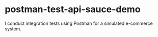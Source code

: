 # postman-test-api-sauce-demo
I conduct integration tests using Postman for a simulated e-commerce system.
